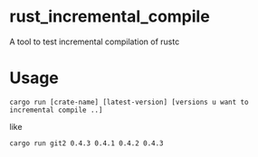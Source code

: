 # rust_incremental_compile
A tool to test incremental compilation of rustc

# Usage
`cargo run [crate-name] [latest-version] [versions u want to incremental compile ..]`

like

`cargo run git2 0.4.3 0.4.1 0.4.2 0.4.3`
